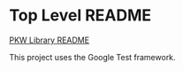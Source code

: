 # Top Level README

[PKW Library README](puncturable-key-wrapping-cpp_lib/README.md)

This project uses the Google Test framework.